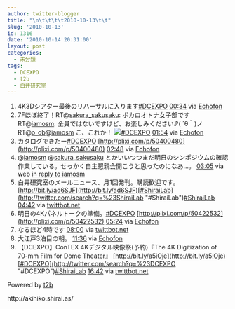 ```yaml
---
author: twitter-blogger
title: "\n\t\t\t\t2010-10-13\t\t"
slug: '2010-10-13'
id: 1316
date: '2010-10-14 20:31:00'
layout: post
categories:
  - 未分類
tags:
  - DCEXPO
  - t2b
  - 白井研究室
---
```


<div xmlns:georss="http://www.georss.org/georss">

1.  <span><span>4K3Dシアター最後のリハーサルに入ります[#DCEXPO](http://twitter.com/search?q=%23DCEXPO "#DCEXPO")</span> <span>[<span>00:34</span>](http://twitter.com/o_ob/status/27232434430) <span>via [Echofon](http://www.echofon.com/)</span></span></span>
2.  <span><span>7Fほぼ終了！RT@[sakura_sakusaku](http://twitter.com/sakura_sakusaku "sakura_sakusaku"): ボカロオトナ女子部です RT@[iamosm](http://twitter.com/iamosm "iamosm"): 全員ではないですけど、お楽しみください♪( ´θ｀)ノ RT@[o_ob](http://twitter.com/o_ob "o_ob")@[iamosm](http://twitter.com/iamosm "iamosm") こ、これか！ [![](http://twitpic.com/show/thumb/2x60r3)](http://twitpic.com/2x60r3)[#DCEXPO](http://twitter.com/search?q=%23DCEXPO "#DCEXPO")</span> <span>[<span>01:54</span>](http://twitter.com/o_ob/status/27237966786) <span>via [Echofon](http://www.echofon.com/)</span></span></span>
3.  <span><span>カタログできたー[#DCEXPO](http://twitter.com/search?q=%23DCEXPO "#DCEXPO") [http://plixi.com/p/50400480](http://plixi.com/p/50400480)</span> <span>[<span>02:48</span>](http://twitter.com/o_ob/status/27242579757) <span>via [Echofon](http://www.echofon.com/)</span></span></span>
4.  <span><span>@[iamosm](http://twitter.com/iamosm "iamosm") @[sakura_sakusaku](http://twitter.com/sakura_sakusaku "sakura_sakusaku") とかいいつつまだ明日のシンポジウムの確認作業している。せっかく自主懇親会開こうと思ったのになあ…。</span> <span>[<span>03:05</span>](http://twitter.com/o_ob/status/27244041047) <span>via web</span> [in reply to iamosm](http://twitter.com/iamosm/status/27239164180)</span></span>
5.  <span><span>白井研究室のメールニュース、月1回発刊。購読歓迎です。 [http://bit.ly/ad6SJF](http://bit.ly/ad6SJF)[#ShiraiLab](http://twitter.com/search?q=%23ShiraiLab "#ShiraiLab")[#ShiraiLab](http://twitter.com/search?q=%23ShiraiLab "#ShiraiLab")</span> <span>[<span>04:42</span>](http://twitter.com/o_ob/status/27252886790) <span>via [twittbot.net](http://twittbot.net/)</span></span></span>
6.  <span><span>明日の4Kパネルトークの準備。[#DCEXPO](http://twitter.com/search?q=%23DCEXPO "#DCEXPO") [http://plixi.com/p/50422532](http://plixi.com/p/50422532)</span> <span>[<span>05:24</span>](http://twitter.com/o_ob/status/27256454280) <span>via [Echofon](http://www.echofon.com/)</span></span></span>
7.  <span><span>なるほど4時です</span> <span>[<span>08:00</span>](http://twitter.com/o_ob/status/27267920372) <span>via [twittbot.net](http://twittbot.net/)</span></span></span>
8.  <span><span>大江戸3泊目の朝。</span> <span>[<span>11:36</span>](http://twitter.com/o_ob/status/27282786032) <span>via [Echofon](http://www.echofon.com/)</span></span></span>
9.  <span><span>【DCEXPO】ConTEX 4Kデジタル映像祭(予約)『The 4K Digitization of 70-mm Film for Dome Theater』 [http://bit.ly/a5iOje](http://bit.ly/a5iOje)[#DCEXPO](http://twitter.com/search?q=%23DCEXPO "#DCEXPO")[#ShiraiLab](http://twitter.com/search?q=%23ShiraiLab "#ShiraiLab")</span> <span>[<span>16:42</span>](http://twitter.com/o_ob/status/27307913975) <span>via [twittbot.net](http://twittbot.net/)</span></span></span>

</div>

Powered by [t2b](http://t2b.utilz.jp/)

<div>http://akihiko.shirai.as/</div>